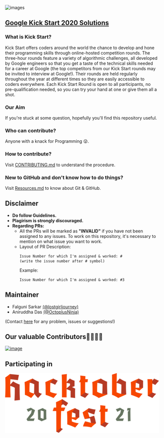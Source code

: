 ![images](assets/kickstart.jpg)

## [Google Kick Start 2020 Solutions](https://github.com/BlankCoders/GoogleKickStart2020_Solutions)

### What is Kick Start?
Kick Start offers coders around the world the chance to develop and hone their programming skills through online-hosted competition rounds. The three-hour rounds feature a variety of algorithmic challenges, all developed by Google engineers so that you get a taste of the technical skills needed for a career at Google (the top competitors from our Kick Start rounds may be invited to interview at Google!). Their rounds are held regularly throughout the year at different times so they are easily accessible to coders everywhere. Each Kick Start Round is open to all participants, no pre-qualification needed, so you can try your hand at one or give them all a shot. 

### Our Aim
If you're stuck at some question, hopefully you'll find this repository useful.

### Who can contribute?
Anyone with a knack for Programming 😜.

### How to contribute?
Visit [CONTRIBUTING.md](https://github.com/BlankCoders/GoogleKickStart2020_Solutions/blob/master/CONTRIBUTING.md) to understand the procedure.

### New to GitHub and don't know how to do things?
Visit [Resources.md](https://github.com/BlankCoders/GoogleKickStart2020_Solutions/blob/master/Resources.md) to know about Git & GitHub.

## Disclaimer
- **Do follow Guidelines.**
- **Plagirism is strongly discouraged.**
- **Regarding PRs:**
    - All the PRs will be marked as **"INVALID"** if you have not been assigned to any issues. To work on this repository, it's necessary to mention on what issue you want to work.  
    - Layout of PR Description:
      ```
      Issue Number for which I'm assigned & worked: #
      (write the issue number after # symbol)
      ```
      Example:
      ```
      Issue Number for which I'm assigned & worked: #3
      ```
      
## Maintainer
- Falguni Sarkar [(@lostgirljourney)](https://github.com/lostgirljourney)
- Aniruddha Das [(@OctoplusNinja)](https://github.com/OctoplusNinja)

(Contact [here](https://github.com/BlankCoders/GoogleKickStart2020_Solutions/discussions/96) for any problem, issues or suggestions!)

## Our valuable Contributors👩‍💻👨‍💻
[![image](https://contrib.rocks/image?repo=BlankCoders/GoogleKickStart2020_Solutions)](https://github.com/BlankCoders/GoogleKickStart2020_Solutions/graphs/contributors)

## Participating in
![images](assets/hacktoberfest.svg)
